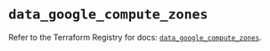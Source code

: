 # `data_google_compute_zones`

Refer to the Terraform Registry for docs: [`data_google_compute_zones`](https://registry.terraform.io/providers/hashicorp/google/6.1.0/docs/data-sources/compute_zones).
